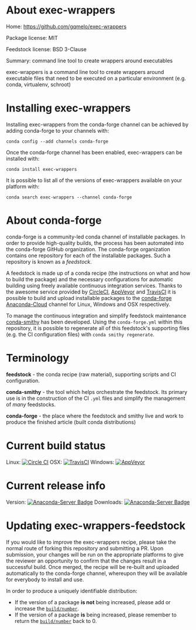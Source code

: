 About exec-wrappers
===================

Home: https://github.com/gqmelo/exec-wrappers

Package license: MIT

Feedstock license: BSD 3-Clause

Summary: command line tool to create wrappers around executables

exec-wrappers is a command line tool to create wrappers around executable
files that need to be executed on a particular environment (e.g. conda, virtualenv, schroot)


Installing exec-wrappers
========================

Installing exec-wrappers from the conda-forge channel can be achieved by adding conda-forge to your channels with:

```
conda config --add channels conda-forge
```

Once the conda-forge channel has been enabled, exec-wrappers can be installed with:

```
conda install exec-wrappers
```

It is possible to list all of the versions of exec-wrappers available on your platform with:

```
conda search exec-wrappers --channel conda-forge
```


About conda-forge
=================

conda-forge is a community-led conda channel of installable packages.
In order to provide high-quality builds, the process has been automated into the
conda-forge GitHub organization. The conda-forge organization contains one repository
for each of the installable packages. Such a repository is known as a *feedstock*.

A feedstock is made up of a conda recipe (the instructions on what and how to build
the package) and the necessary configurations for automatic building using freely
available continuous integration services. Thanks to the awesome service provided by
[CircleCI](https://circleci.com/), [AppVeyor](http://www.appveyor.com/)
and [TravisCI](https://travis-ci.org/) it is possible to build and upload installable
packages to the [conda-forge](https://anaconda.org/conda-forge)
[Anaconda-Cloud](http://docs.anaconda.org/) channel for Linux, Windows and OSX respectively.

To manage the continuous integration and simplify feedstock maintenance
[conda-smithy](http://github.com/conda-forge/conda-smithy) has been developed.
Using the ``conda-forge.yml`` within this repository, it is possible to regenerate all of
this feedstock's supporting files (e.g. the CI configuration files) with ``conda smithy regenerate``.


Terminology
===========

**feedstock** - the conda recipe (raw material), supporting scripts and CI configuration.

**conda-smithy** - the tool which helps orchestrate the feedstock.
                   Its primary use is in the construction of the CI ``.yml`` files
                   and simplify the management of *many* feedstocks.

**conda-forge** - the place where the feedstock and smithy live and work to
                  produce the finished article (built conda distributions)

Current build status
====================

Linux: [![Circle CI](https://circleci.com/gh/conda-forge/exec-wrappers-feedstock.svg?style=svg)](https://circleci.com/gh/conda-forge/exec-wrappers-feedstock)
OSX: [![TravisCI](https://travis-ci.org/conda-forge/exec-wrappers-feedstock.svg?branch=master)](https://travis-ci.org/conda-forge/exec-wrappers-feedstock)
Windows: [![AppVeyor](https://ci.appveyor.com/api/projects/status/github/conda-forge/exec-wrappers-feedstock?svg=True)](https://ci.appveyor.com/project/conda-forge/exec-wrappers-feedstock/branch/master)

Current release info
====================
Version: [![Anaconda-Server Badge](https://anaconda.org/conda-forge/exec-wrappers/badges/version.svg)](https://anaconda.org/conda-forge/exec-wrappers)
Downloads: [![Anaconda-Server Badge](https://anaconda.org/conda-forge/exec-wrappers/badges/downloads.svg)](https://anaconda.org/conda-forge/exec-wrappers)


Updating exec-wrappers-feedstock
================================

If you would like to improve the exec-wrappers recipe, please take the normal
route of forking this repository and submitting a PR. Upon submission, your changes will
be run on the appropriate platforms to give the reviewer an opportunity to confirm that the
changes result in a successful build. Once merged, the recipe will be re-built and uploaded
automatically to the conda-forge channel, whereupon they will be available for everybody to
install and use.

In order to produce a uniquely identifiable distribution:
 * If the version of a package **is not** being increased, please add or increase
   the [``build/number``](http://conda.pydata.org/docs/building/meta-yaml.html#build-number-and-string).
 * If the version of a package **is** being increased, please remember to return
   the [``build/number``](http://conda.pydata.org/docs/building/meta-yaml.html#build-number-and-string)
   back to 0.
